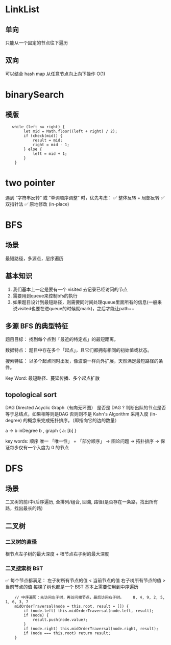 # LinkList

## 单向

只能从一个固定的节点往下遍历

## 双向

可以结合 hash map 从任意节点向上向下操作  O(1)

# binarySearch

## 模版

```
   while (left <= right) {
        let mid = Math.floor((left + right) / 2);
        if (check(mid)) {
            result = mid;
            right = mid - 1;
        } else {
            left = mid + 1;
        }
    }
```

# two pointer
遇到 “字符串反转” 或 “单词顺序调整” 时，优先考虑： ✅ 整体反转 + 局部反转
✅ 双指针法
✅ 原地修改 (in-place)

# BFS

## 场景
最短路径，多源点，层序遍历

## 基本知识
1. 我们基本上一定是要有一个 visited 去记录已经访问的节点
2. 需要用到queue来控制bfs的执行
3. 如果题目设计到最短路径，则需要同时间处理queue里面所有的信息(一般来说visited也要在进queue的时候就mark)，之后才能让path++

## 多源 BFS 的典型特征
题目目标： 找到每个点到「最近的特定点」的最短距离。

数据特点： 题目中存在多个「起点」，且它们都拥有相同的初始值或状态。

搜索特征： 以多个起点同时出发，像波浪一样向外扩展，天然满足最短路径的条件。

Key Word: 最短路径、蔓延传播、多个起点扩散

## topological sort
DAG Directed Acyclic Graph（有向无环图）
是否是 DAG ? 判断出队的节点是否等于总结点，如果相等则是DAG 否则则不是
Kahn's Algorithm 采用入度 (In-degree) 的概念来完成拓扑排序。（即指向它的边的数量）

a -> b inDegree b , graph { a: [b] }

key words: 顺序  唯一
「唯一性」 + 「部分顺序」 → 图论问题 → 拓扑排序 → 保证每步仅有一个入度为 0 的节点

# DFS

## 场景
二叉树的前/中/后序遍历, 全排列/组合, 回溯, 路径(是否存在一条路，找出所有路，找出最长的路)

## 二叉树

### 二叉树的直径
根节点左子树的最大深度 + 根节点右子树的最大深度

### 二叉搜索树 BST
✅ 每个节点都满足：
左子树所有节点的值 < 当前节点的值
右子树所有节点的值 > 当前节点的值
每棵子树也都是一个 BST
基本上需要使用到中序遍历
```
    // 中序遍历：先访问左子树，再访问根节点，最后访问右子树。    8, 4, 9, 2, 5, 1, 6, 3, 7
    midOrderTraversal(node = this.root, result = []) {
        if (node.left) this.midOrderTraversal(node.left, result);
        if (node) {
            result.push(node.value);
        }
        if (node.right) this.midOrderTraversal(node.right, result);
        if (node === this.root) return result;
    }
```
